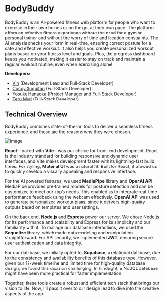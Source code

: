 # BodyBuddy
BodyBuddy is an AI-powered fitness web platform for people who want to exercise in their own homes or on the go, at their own pace. The platform offers an effective fitness experience without the need for a gym or personal trainer and without the worry of time and location constraints. The AI analysis checks your form in real-time, ensuring correct posture for a safe and effective workout. It also helps you create personalized workout plans based on your fitness level and goals. Plus, the progress dashboard keeps you motivated, making it easier to stay on track and maintain a regular workout routine, even when exercising alone!

**Developers:**
- [Vin](https://github.com/vinsouza99) (Development Lead and Full-Stack Developer)
- [Cocoy Suguitan](https://github.com/cocoysg) (Full-Stack Developer)
- [Yosuke Hanaoka](https://github.com/yoshan0921) (Project Manager and Full-Stack Developer)
- [Teru Mori](https://github.com/terumori1206) (Full-Stack Developer)

## Technical Overview
BodyBuddy combines state-of-the-art tools to deliver a seamless fitness experience, and these are the reasons why they were chosen.

![image](https://github.com/user-attachments/assets/7fe4e1e1-fc68-43bc-994d-4251f971980d)

**React**—paired with **Vite**—was our choice for front-end development. React is the industry standard for building responsive and dynamic user interfaces, and Vite makes development faster with its lightning-fast build times. For styling, **Material UI** was a natural fit. Built for React, it allowed us to quickly develop a visually appealing and responsive interface.

For the AI powered features, we used **MediaPipe** library and **OpenAI API**. MediaPipe provides pre-trained models for posture detection and can be customized to meet our app’s needs. This enabled us to integrate real-time performance feedback using the webcam effectively. **OpenAI API** was used to generate personalized workout plans, since it delivers high-quality outputs based on templates and user settings.

On the back end, **Node.js** and **Express** power our server. We chose Node.js for its performance and scalability and Express for its simplicity and our familiarity with it. To manage our database interactions, we used the **Sequelize** library, which made data modeling and manipulation straightforward. For API security, we implemented **JWT**, ensuring secure user authentication and data integrity.

For our database, we initially opted for **Supabase**, a relational database, due to the consistency and availability benefits of this database type. However, given our 12-week timeline and limited time for high-quality database design, we found this decision challenging. In hindsight, a NoSQL database might have been more practical for faster implementation.

Together, these tools create a robust and efficient tech stack that brings our vision to life. Now, I’ll pass it over to our design lead to dive into the creative aspects of the app.
